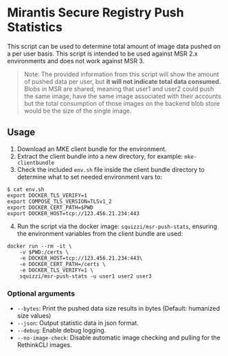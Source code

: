 # Mirantis Secure Registry Push Statistics
This script can be used to determine total amount of image data pushed on a
per user basis.  This script is intended to be used against MSR 2.x environments
and does not work against MSR 3.

> Note: The provided information from this script will show the amount of pushed
> data per user, but **it will not indicate total data consumed.**  Blobs in MSR
> are shared, meaning that user1 and user2 could push the same image, have the
> same image associated with their accounts but the total consumption of those
> images on the backend blob store would be the size of the single image.

## Usage
1. Download an MKE client bundle for the environment.
2. Extract the client bundle into a new directory, for example: `mke-clientbundle`
3. Check the included `env.sh` file inside the client bundle directory to
determine what to set needed environment vars to:

```
$ cat env.sh
export DOCKER_TLS_VERIFY=1
export COMPOSE_TLS_VERSION=TLSv1_2
export DOCKER_CERT_PATH=$PWD
export DOCKER_HOST=tcp://123.456.21.234:443
```

4. Run the script via the docker image: `squizzi/msr-push-stats`, ensuring
the environment variables from the client bundle are used:

```
docker run --rm -it \
    -v $PWD:/certs \
    -e DOCKER_HOST=tcp://123.456.21.234:443\
    -e DOCKER_CERT_PATH=/certs \
    -e DOCKER_TLS_VERIFY=1 \
    squizzi/msr-push-stats -u user1 user2 user3
```

### Optional arguments
* `--bytes`: Print the pushed data size results in bytes (Default: humanized size values)
* `--json`: Output statistic data in json format.
* `--debug`: Enable debug logging.
* `--no-image-check`: Disable automatic image checking and pulling for the RethinkCLI images.
